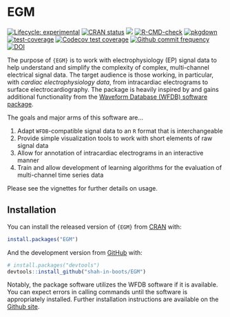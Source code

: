 
<!-- README.md is generated from README.Rmd. Please edit that file -->

# EGM

<!-- badges: start -->

[![Lifecycle:
experimental](https://img.shields.io/badge/lifecycle-experimental-orange.svg)](https://lifecycle.r-lib.org/articles/stages.html#experimental)
[![CRAN
status](https://www.r-pkg.org/badges/version/EGM)](https://CRAN.R-project.org/package=EGM)
[![](http://cranlogs.r-pkg.org/badges/grand-total/EGM?color=blue)](https://cran.r-project.org/package=EGM)
[![R-CMD-check](https://github.com/shah-in-boots/EGM/actions/workflows/R-CMD-check.yaml/badge.svg)](https://github.com/shah-in-boots/EGM/actions/workflows/R-CMD-check.yaml)
[![pkgdown](https://github.com/shah-in-boots/egm/actions/workflows/pkgdown.yaml/badge.svg)](https://github.com/shah-in-boots/egm/actions/workflows/pkgdown.yaml)
[![test-coverage](https://github.com/shah-in-boots/EGM/actions/workflows/test-coverage.yaml/badge.svg)](https://github.com/shah-in-boots/EGM/actions/workflows/test-coverage.yaml)
[![Codecov test
coverage](https://codecov.io/gh/shah-in-boots/egm/branch/main/graph/badge.svg)](https://app.codecov.io/gh/shah-in-boots/egm?branch=main)
[![Github commit
frequency](https://img.shields.io/github/commit-activity/w/shah-in-boots/EGM)](https://github.com/shah-in-boots/EGM/graphs/commit-activity)
[![DOI](https://zenodo.org/badge/405145024.svg)](https://doi.org/10.5281/zenodo.15244228)
<!-- badges: end -->

The purpose of `{EGM}` is to work with electrophysiology (EP) signal
data to help understand and simplify the complexity of complex,
multi-channel electrical signal data. The target audience is those
working, in particular, with *cardiac electrophysiology data*, from
intracardiac electrograms to surface electrocardiography. The package is
heavily inspired by and gains additional functionality from the
[Waveform Database (WFDB) software
package](https://physionet.org/content/wfdb/10.7.0/).

The goals and major arms of this software are…

1.  Adapt `WFDB`-compatible signal data to an `R` format that is
    interchangeable
2.  Provide simple visualization tools to work with short elements of
    raw signal data
3.  Allow for annotation of intracardiac electrograms in an interactive
    manner
4.  Train and allow development of learning algorithms for the
    evaluation of multi-channel time series data

Please see the vignettes for further details on usage.

## Installation

You can install the released version of `{EGM}` from
[CRAN](https://CRAN.R-project.org) with:

``` r
install.packages("EGM")
```

And the development version from [GitHub](https://github.com/) with:

``` r
# install.packages("devtools")
devtools::install_github("shah-in-boots/EGM")
```

Notably, the package software utilizes the WFDB software if it is
available. You can expect errors in calling commands until the software
is appropriately installed. Further installation instructions are
available on the [Github site](https://github.com/bemoody/wfdb).
